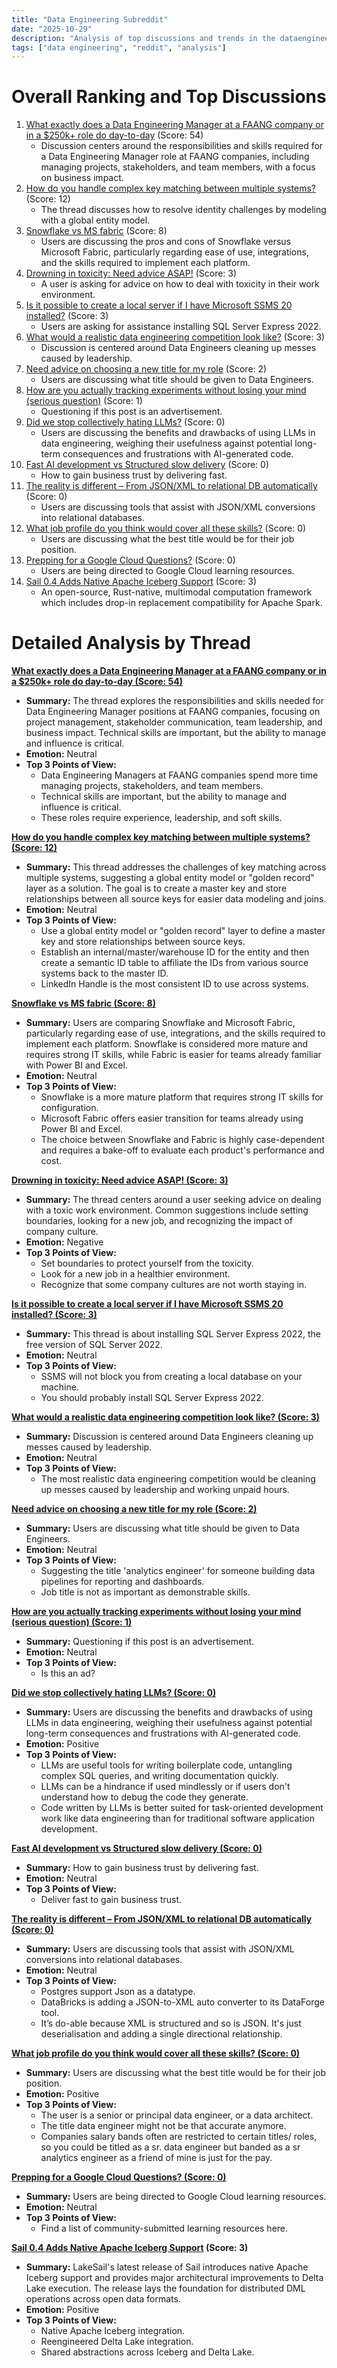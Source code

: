```yaml
---
title: "Data Engineering Subreddit"
date: "2025-10-29"
description: "Analysis of top discussions and trends in the dataengineering subreddit"
tags: ["data engineering", "reddit", "analysis"]
---
```


# Overall Ranking and Top Discussions
1.  [What exactly does a Data Engineering Manager at a FAANG company or in a $250k+ role do day-to-day](https://www.reddit.com/r/dataengineering/comments/1oj9q76/what_exactly_does_a_data_engineering_manager_at_a/) (Score: 54)
    * Discussion centers around the responsibilities and skills required for a Data Engineering Manager role at FAANG companies, including managing projects, stakeholders, and team members, with a focus on business impact.
2.  [How do you handle complex key matching between multiple systems?](https://www.reddit.com/r/dataengineering/comments/1oj2r42/how_do_you_handle_complex_key_matching_between/) (Score: 12)
    * The thread discusses how to resolve identity challenges by modeling with a global entity model.
3.  [Snowflake vs MS fabric](https://www.reddit.com/r/dataengineering/comments/1oj8uaq/snowflake_vs_ms_fabric/) (Score: 8)
    * Users are discussing the pros and cons of Snowflake versus Microsoft Fabric, particularly regarding ease of use, integrations, and the skills required to implement each platform.
4.  [Drowning in toxicity: Need advice ASAP!](https://www.reddit.com/r/dataengineering/comments/1oj7pv5/drowning_in_toxicity_need_advice_asap/) (Score: 3)
    * A user is asking for advice on how to deal with toxicity in their work environment.
5.  [Is it possible to create a local server if I have Microsoft SSMS 20 installed?](https://www.reddit.com/r/dataengineering/comments/1oj7c1j/is_it_possible_to_create_a_local_server_if_i_have/) (Score: 3)
    * Users are asking for assistance installing SQL Server Express 2022.
6.  [What would a realistic data engineering competition look like?](https://www.reddit.com/r/dataengineering/comments/1oj2jm2/what_would_a_realistic_data_engineering/) (Score: 3)
    * Discussion is centered around Data Engineers cleaning up messes caused by leadership.
7.  [Need advice on choosing a new title for my role](https://www.reddit.com/r/dataengineering/comments/1ojcrji/need_advice_on_choosing_a_new_title_for_my_role/) (Score: 2)
    * Users are discussing what title should be given to Data Engineers.
8.  [How are you actually tracking experiments without losing your mind (serious question)](https://www.reddit.com/r/dataengineering/comments/1oj4u7g/how_are_you_actually_tracking_experiments_without/) (Score: 1)
    * Questioning if this post is an advertisement.
9.  [Did we stop collectively hating LLMs?](https://www.reddit.com/r/dataengineering/comments/1oj85zo/did_we_stop_collectively_hating_llms/) (Score: 0)
    * Users are discussing the benefits and drawbacks of using LLMs in data engineering, weighing their usefulness against potential long-term consequences and frustrations with AI-generated code.
10. [Fast AI development vs Structured slow delivery](https://www.reddit.com/r/dataengineering/comments/1ojcqsv/fast_ai_development_vs_structured_slow_delivery/) (Score: 0)
    * How to gain business trust by delivering fast.
11. [The reality is different – From JSON/XML to relational DB automatically](https://www.reddit.com/r/dataengineering/comments/1oj5ilf/the_reality_is_different_from_jsonxml_to/) (Score: 0)
    * Users are discussing tools that assist with JSON/XML conversions into relational databases.
12. [What job profile do you think would cover all these skills?](https://www.reddit.com/r/dataengineering/comments/1oj5rw1/what_job_profile_do_you_think_would_cover_all/) (Score: 0)
    * Users are discussing what the best title would be for their job position.
13. [Prepping for a Google Cloud Questions?](https://www.reddit.com/r/dataengineering/comments/1ojcjzn/prepping_for_a_google_cloud_questions/) (Score: 0)
    * Users are being directed to Google Cloud learning resources.
14. [Sail 0.4 Adds Native Apache Iceberg Support](https://github.com/lakehq/sail) (Score: 3)
    * An open-source, Rust-native, multimodal computation framework which includes drop-in replacement compatibility for Apache Spark.

# Detailed Analysis by Thread
**[What exactly does a Data Engineering Manager at a FAANG company or in a $250k+ role do day-to-day (Score: 54)](https://www.reddit.com/r/dataengineering/comments/1oj9q76/what_exactly_does_a_data_engineering_manager_at_a/)**
*  **Summary:** The thread explores the responsibilities and skills needed for Data Engineering Manager positions at FAANG companies, focusing on project management, stakeholder communication, team leadership, and business impact. Technical skills are important, but the ability to manage and influence is critical.
*  **Emotion:** Neutral
*  **Top 3 Points of View:**
    * Data Engineering Managers at FAANG companies spend more time managing projects, stakeholders, and team members.
    * Technical skills are important, but the ability to manage and influence is critical.
    * These roles require experience, leadership, and soft skills.

**[How do you handle complex key matching between multiple systems? (Score: 12)](https://www.reddit.com/r/dataengineering/comments/1oj2r42/how_do_you_handle_complex_key_matching_between/)**
*  **Summary:** This thread addresses the challenges of key matching across multiple systems, suggesting a global entity model or "golden record" layer as a solution. The goal is to create a master key and store relationships between all source keys for easier data modeling and joins.
*  **Emotion:** Neutral
*  **Top 3 Points of View:**
    * Use a global entity model or "golden record" layer to define a master key and store relationships between source keys.
    * Establish an internal/master/warehouse ID for the entity and then create a semantic ID table to affiliate the IDs from various source systems back to the master ID.
    * LinkedIn Handle is the most consistent ID to use across systems.

**[Snowflake vs MS fabric (Score: 8)](https://www.reddit.com/r/dataengineering/comments/1oj8uaq/snowflake_vs_ms_fabric/)**
*  **Summary:** Users are comparing Snowflake and Microsoft Fabric, particularly regarding ease of use, integrations, and the skills required to implement each platform. Snowflake is considered more mature and requires strong IT skills, while Fabric is easier for teams already familiar with Power BI and Excel.
*  **Emotion:** Neutral
*  **Top 3 Points of View:**
    * Snowflake is a more mature platform that requires strong IT skills for configuration.
    * Microsoft Fabric offers easier transition for teams already using Power BI and Excel.
    * The choice between Snowflake and Fabric is highly case-dependent and requires a bake-off to evaluate each product's performance and cost.

**[Drowning in toxicity: Need advice ASAP! (Score: 3)](https://www.reddit.com/r/dataengineering/comments/1oj7pv5/drowning_in_toxicity_need_advice_asap/)**
*  **Summary:** The thread centers around a user seeking advice on dealing with a toxic work environment. Common suggestions include setting boundaries, looking for a new job, and recognizing the impact of company culture.
*  **Emotion:** Negative
*  **Top 3 Points of View:**
    * Set boundaries to protect yourself from the toxicity.
    * Look for a new job in a healthier environment.
    * Recognize that some company cultures are not worth staying in.

**[Is it possible to create a local server if I have Microsoft SSMS 20 installed? (Score: 3)](https://www.reddit.com/r/dataengineering/comments/1oj7c1j/is_it_possible_to_create_a_local_server_if_i_have/)**
*  **Summary:** This thread is about installing SQL Server Express 2022, the free version of SQL Server 2022.
*  **Emotion:** Neutral
*  **Top 3 Points of View:**
    * SSMS will not block you from creating a local database on your machine.
    * You should probably install SQL Server Express 2022.

**[What would a realistic data engineering competition look like? (Score: 3)](https://www.reddit.com/r/dataengineering/comments/1oj2jm2/what_would_a_realistic_data_engineering/)**
*  **Summary:** Discussion is centered around Data Engineers cleaning up messes caused by leadership.
*  **Emotion:** Neutral
*  **Top 3 Points of View:**
    * The most realistic data engineering competition would be cleaning up messes caused by leadership and working unpaid hours.

**[Need advice on choosing a new title for my role (Score: 2)](https://www.reddit.com/r/dataengineering/comments/1ojcrji/need_advice_on_choosing_a_new_title_for_my_role/)**
*  **Summary:** Users are discussing what title should be given to Data Engineers.
*  **Emotion:** Neutral
*  **Top 3 Points of View:**
    * Suggesting the title 'analytics engineer' for someone building data pipelines for reporting and dashboards.
    * Job title is not as important as demonstrable skills.

**[How are you actually tracking experiments without losing your mind (serious question) (Score: 1)](https://www.reddit.com/r/dataengineering/comments/1oj4u7g/how_are_you_actually_tracking_experiments_without/)**
*  **Summary:** Questioning if this post is an advertisement.
*  **Emotion:** Neutral
*  **Top 3 Points of View:**
    * Is this an ad?

**[Did we stop collectively hating LLMs? (Score: 0)](https://www.reddit.com/r/dataengineering/comments/1oj85zo/did_we_stop_collectively_hating_llms/)**
*  **Summary:** Users are discussing the benefits and drawbacks of using LLMs in data engineering, weighing their usefulness against potential long-term consequences and frustrations with AI-generated code.
*  **Emotion:** Positive
*  **Top 3 Points of View:**
    * LLMs are useful tools for writing boilerplate code, untangling complex SQL queries, and writing documentation quickly.
    * LLMs can be a hindrance if used mindlessly or if users don't understand how to debug the code they generate.
    * Code written by LLMs is better suited for task-oriented development work like data engineering than for traditional software application development.

**[Fast AI development vs Structured slow delivery (Score: 0)](https://www.reddit.com/r/dataengineering/comments/1ojcqsv/fast_ai_development_vs_structured_slow_delivery/)**
*  **Summary:** How to gain business trust by delivering fast.
*  **Emotion:** Neutral
*  **Top 3 Points of View:**
    * Deliver fast to gain business trust.

**[The reality is different – From JSON/XML to relational DB automatically (Score: 0)](https://www.reddit.com/r/dataengineering/comments/1oj5ilf/the_reality_is_different_from_jsonxml_to/)**
*  **Summary:** Users are discussing tools that assist with JSON/XML conversions into relational databases.
*  **Emotion:** Neutral
*  **Top 3 Points of View:**
    * Postgres support Json as a datatype.
    * DataBricks is adding a JSON-to-XML auto converter to its DataForge tool.
    * It’s do-able because XML is structured and so is JSON. It's just deserialisation and adding a single directional relationship.

**[What job profile do you think would cover all these skills? (Score: 0)](https://www.reddit.com/r/dataengineering/comments/1oj5rw1/what_job_profile_do_you_think_would_cover_all/)**
*  **Summary:** Users are discussing what the best title would be for their job position.
*  **Emotion:** Positive
*  **Top 3 Points of View:**
    * The user is a senior or principal data engineer, or a data architect.
    * The title data engineer might not be that accurate anymore.
    * Companies salary bands often are restricted to certain titles/ roles, so you could be titled as a sr. data engineer but banded as a sr analytics engineer as a friend of mine is just for the pay.

**[Prepping for a Google Cloud Questions? (Score: 0)](https://www.reddit.com/r/dataengineering/comments/1ojcjzn/prepping_for_a_google_cloud_questions/)**
*  **Summary:** Users are being directed to Google Cloud learning resources.
*  **Emotion:** Neutral
*  **Top 3 Points of View:**
    * Find a list of community-submitted learning resources here.

**[Sail 0.4 Adds Native Apache Iceberg Support](https://github.com/lakehq/sail) (Score: 3)**
*  **Summary:** LakeSail's latest release of Sail introduces native Apache Iceberg support and provides major architectural improvements to Delta Lake execution. The release lays the foundation for distributed DML operations across open data formats.
*  **Emotion:** Positive
*  **Top 3 Points of View:**
    * Native Apache Iceberg integration.
    * Reengineered Delta Lake integration.
    * Shared abstractions across Iceberg and Delta Lake.
